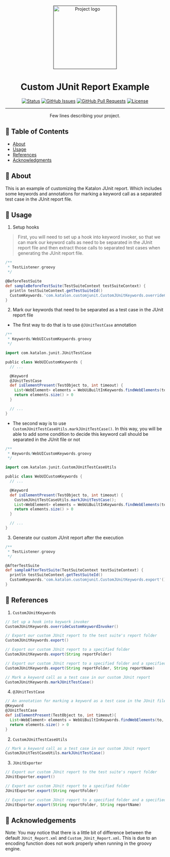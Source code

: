 <p align="center">
  <a href="" rel="noopener">
 <img width=200px height=200px src="https://avatars.githubusercontent.com/u/28861843?s=200&v=4" alt="Project logo"></a>
</p>

<h1 align="center">Custom JUnit Report Example</h1>

<div align="center">

[![Status](https://img.shields.io/badge/status-active-success.svg)]()
[![GitHub Issues](https://img.shields.io/github/issues/kylelobo/The-Documentation-Compendium.svg)](https://github.com/kylelobo/The-Documentation-Compendium/issues)
[![GitHub Pull Requests](https://img.shields.io/github/issues-pr/kylelobo/The-Documentation-Compendium.svg)](https://github.com/kylelobo/The-Documentation-Compendium/pulls)
[![License](https://img.shields.io/badge/license-MIT-blue.svg)](/LICENSE)

</div>

---

<p align="center"> Few lines describing your project.
    <br> 
</p>

## 📝 Table of Contents

- [About](#about)
- [Usage](#usage)
- [References](#references)
- [Acknowledgments](#acknowledgement)

## 🧐 About <a name = "about"></a>

This is an example of customizing the Katalon JUnit report. Which includes some keywords and annotations for marking a keyword call as a separated test case in the JUnit report file.

## 🎈 Usage <a name="usage"></a>

1. Setup hooks
> First, you will need to set up a hook into keyword invoker, so that we can mark our keyword calls as need to be separated in the JUnit report file and then extract those calls to separated test cases when generating the JUnit report file.

```groovy
/**
 * TestListener.groovy
 */

@BeforeTestSuite
def sampleBeforeTestSuite(TestSuiteContext testSuiteContext) {
  println testSuiteContext.getTestSuiteId()
  CustomKeywords.'com.katalon.customjunit.CustomJUnitKeywords.overrideCustomKeywordInvoker'(CustomKeywords.class)
}
```

2. Mark our keywords that need to be separated as a test case in the JUnit report file

* The first way to do that is to use `@JUnitTestCase` annotation
```groovy
/**
 * Keywords/WebUICustomKeywords.groovy
 */

import com.katalon.junit.JUnitTestCase

public class WebUICustomKeywords {
  // ...

  @Keyword
  @JUnitTestCase
  def isElementPresent(TestObject to, int timeout) {
    List<WebElement> elements = WebUiBuiltInKeywords.findWebElements(to, timeout)
    return elements.size() > 0
  }

  // ...
}
```

* The second way is to use `CustomJUnitTestCaseUtils.markJUnitTestCase()`. In this way, you will be able to add some condition to decide this keyword call should be separated in the JUnit file or not
```groovy
/**
 * Keywords/WebUICustomKeywords.groovy
 */

import com.katalon.junit.CustomJUnitTestCaseUtils

public class WebUICustomKeywords {
  // ...

  @Keyword
  def isElementPresent(TestObject to, int timeout) {
    CustomJUnitTestCaseUtils.markJUnitTestCase();
    List<WebElement> elements = WebUiBuiltInKeywords.findWebElements(to, timeout)
    return elements.size() > 0
  }

  // ...
}
```

3. Generate our custom JUnit report after the execution

```groovy
/**
 * TestListener.groovy
 */

@AfterTestSuite
def sampleAfterTestSuite(TestSuiteContext testSuiteContext) {
  println testSuiteContext.getTestSuiteId()
  CustomKeywords.'com.katalon.customjunit.CustomJUnitKeywords.export'()
}
```

## 📄 References <a name = "references"></a>

1. `CustomJUnitKeywords`
```groovy
// Set up a hook into keywork invoker
CustomJUnitKeywords.overrideCustomKeywordInvoker()

// Export our custom JUnit report to the test suite's report folder
CustomJUnitKeywords.export()

// Export our custom JUnit report to a specified folder
CustomJUnitKeywords.export(String reportFolder)

// Export our custom JUnit report to a specified folder and a specified name
CustomJUnitKeywords.export(String reportFolder, String reportName)

// Mark a keyword call as a test case in our custom JUnit report
CustomJUnitKeywords.markJUnitTestCase()
```

4. `@JUnitTestCase`
```groovy
// An annotation for marking a keyword as a test case in the JUnit file
@Keyword
@JUnitTestCase
def isElementPresent(TestObject to, int timeout){
  List<WebElement> elements = WebUiBuiltInKeywords.findWebElements(to, timeout)
  return elements.size() > 0
}
```

2. `CustomJUnitTestCaseUtils`
```groovy
// Mark a keyword call as a test case in our custom JUnit report
CustomJUnitTestCaseUtils.markJUnitTestCase()
```

3. `JUnitExporter`
```groovy
// Export our custom JUnit report to the test suite's report folder
JUnitExporter.export()

// Export our custom JUnit report to a specified folder
JUnitExporter.export(String reportFolder)

// Export our custom JUnit report to a specified folder and a specified name
JUnitExporter.export(String reportFolder, String reportName)
```

## 🎉 Acknowledgements <a name = "acknowledgement"></a>

Note: You may notice that there is a little bit of difference between the default `JUnit_Report.xml` and `Custom_JUnit_Report.xml`. This is due to an encoding function does not work properly when running in the groovy engine.
